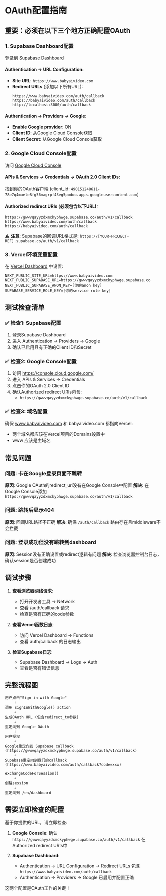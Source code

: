 # OAuth配置指南

## 重要：必须在以下三个地方正确配置OAuth

### 1. Supabase Dashboard配置
登录到 [Supabase Dashboard](https://supabase.com/dashboard)

#### Authentication → URL Configuration:
- **Site URL**: `https://www.babyaivideo.com`
- **Redirect URLs** (添加以下所有URL):
  ```
  https://www.babyaivideo.com/auth/callback
  https://babyaivideo.com/auth/callback
  http://localhost:3000/auth/callback
  ```

#### Authentication → Providers → Google:
- **Enable Google provider**: ON
- **Client ID**: 从Google Cloud Console获取
- **Client Secret**: 从Google Cloud Console获取

### 2. Google Cloud Console配置
访问 [Google Cloud Console](https://console.cloud.google.com/)

#### APIs & Services → Credentials → OAuth 2.0 Client IDs:
找到你的OAuth客户端 (client_id: `490151248611-78e7q4muele8fg56magrpf43eg5podoo.apps.googleusercontent.com`)

#### Authorized redirect URIs (必须包含以下URL):
```
https://gwwvqayyzdxmckyphwge.supabase.co/auth/v1/callback
https://www.babyaivideo.com/auth/callback
https://babyaivideo.com/auth/callback
```

⚠️ **注意**: Supabase的回调URL格式是: `https://[YOUR-PROJECT-REF].supabase.co/auth/v1/callback`

### 3. Vercel环境变量配置
在 [Vercel Dashboard](https://vercel.com/) 中设置:

```
NEXT_PUBLIC_SITE_URL=https://www.babyaivideo.com
NEXT_PUBLIC_SUPABASE_URL=https://gwwvqayyzdxmckyphwge.supabase.co
NEXT_PUBLIC_SUPABASE_ANON_KEY=[你的anon key]
SUPABASE_SERVICE_ROLE_KEY=[你的service role key]
```

## 测试检查清单

### ✅ 检查1: Supabase配置
1. 登录Supabase Dashboard
2. 进入 Authentication → Providers → Google
3. 确认已启用且有正确的Client ID和Secret

### ✅ 检查2: Google Console配置  
1. 访问 https://console.cloud.google.com/
2. 进入 APIs & Services → Credentials
3. 点击你的OAuth 2.0 Client ID
4. 确认Authorized redirect URIs包含:
   - `https://gwwvqayyzdxmckyphwge.supabase.co/auth/v1/callback`

### ✅ 检查3: 域名配置
确保 www.babyaivideo.com 和 babyaivideo.com 都指向Vercel:
- 两个域名都应该在Vercel项目的Domains设置中
- www 应该是主域名

## 常见问题

### 问题: 卡在Google登录页面不跳转
**原因**: Google OAuth的redirect_uri没有在Google Console中配置
**解决**: 在Google Console添加 `https://gwwvqayyzdxmckyphwge.supabase.co/auth/v1/callback`

### 问题: 跳转后显示404
**原因**: 回调URL路径不正确
**解决**: 确保 `/auth/callback` 路由存在且middleware不会拦截

### 问题: 登录成功但没有跳转到dashboard
**原因**: Session没有正确设置或redirect逻辑有问题
**解决**: 检查浏览器控制台日志，确认session是否创建成功

## 调试步骤

1. **查看浏览器网络请求**:
   - 打开开发者工具 → Network
   - 查看 /auth/callback 请求
   - 检查是否有正确的code参数

2. **查看Vercel函数日志**:
   - 访问 Vercel Dashboard → Functions
   - 查看 auth/callback 的日志输出

3. **检查Supabase日志**:
   - Supabase Dashboard → Logs → Auth
   - 查看是否有错误信息

## 完整流程图

```
用户点击"Sign in with Google"
    ↓
调用 signInWithGoogle() action
    ↓
生成OAuth URL (包含redirect_to参数)
    ↓
重定向到 Google OAuth
    ↓
用户授权
    ↓
Google重定向到 Supabase callback
(https://gwwvqayyzdxmckyphwge.supabase.co/auth/v1/callback)
    ↓
Supabase重定向到我们的callback
(https://www.babyaivideo.com/auth/callback?code=xxx)
    ↓
exchangeCodeForSession()
    ↓
创建session
    ↓
重定向到 /en/dashboard
```

## 需要立即检查的配置

基于你提供的URL，请立即检查:

1. **Google Console**: 确认 `https://gwwvqayyzdxmckyphwge.supabase.co/auth/v1/callback` 在Authorized redirect URIs中

2. **Supabase Dashboard**: 
   - Authentication → URL Configuration → Redirect URLs 包含 `https://www.babyaivideo.com/auth/callback`
   - Authentication → Providers → Google 已启用并配置正确

这两个配置是OAuth工作的关键！